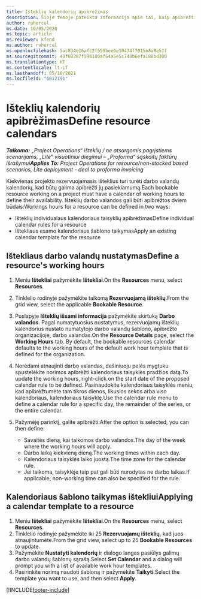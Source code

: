 ```yaml
---
title: Išteklių kalendorių apibrėžimas
description: Šioje temoje pateikta informacija apie tai, kaip apibrėžti darbo valandų kalendorius, skirtus „Project Operations“ ištekliams.
author: ruhercul
ms.date: 10/05/2020
ms.topic: article
ms.reviewer: kfend
ms.author: ruhercul
ms.openlocfilehash: 5ac834e16afc2f559bee6e10434f7015e8a8e51f
ms.sourcegitcommit: 40f68387f594180af64a5e5c748b6efa188bd300
ms.translationtype: HT
ms.contentlocale: lt-LT
ms.lasthandoff: 05/10/2021
ms.locfileid: "6012191"
---
```

# <a name="define-resource-calendars"></a><span data-ttu-id="1b06d-103">Išteklių kalendorių apibrėžimas</span><span class="sxs-lookup"><span data-stu-id="1b06d-103">Define resource calendars</span></span>

<span data-ttu-id="1b06d-104">_**Taikoma:** „Project Operations“ išteklių / ne atsargomis pagrįstiems scenarijams, „Lite“ visuotiniui diegimui – „Proforma“ sąskaitų faktūrų išrašymui_</span><span class="sxs-lookup"><span data-stu-id="1b06d-104">_**Applies To:** Project Operations for resource/non-stocked based scenarios, Lite deployment - deal to proforma invoicing_</span></span>

<span data-ttu-id="1b06d-105">Kiekvienas projekto rezervuojamasis išteklius turi turėti darbo valandų kalendorių, kad būtų galima apibrėžti jų pasiekiamumą.</span><span class="sxs-lookup"><span data-stu-id="1b06d-105">Each bookable resource working on a project must have a calendar of working hours to define their availability.</span></span> <span data-ttu-id="1b06d-106">Išteklių darbo valandos gali būti apibrėžtos dviem būdais:</span><span class="sxs-lookup"><span data-stu-id="1b06d-106">Workings hours for a resource can be defined in two ways:</span></span> 

   - <span data-ttu-id="1b06d-107">Išteklių individualaus kalendoriaus taisyklių apibrėžimas</span><span class="sxs-lookup"><span data-stu-id="1b06d-107">Define individual calendar rules for a resource</span></span>
   - <span data-ttu-id="1b06d-108">Ištekliaus esamo kalendoriaus šablono taikymas</span><span class="sxs-lookup"><span data-stu-id="1b06d-108">Apply an existing calendar template for the resource</span></span>

## <a name="define-a-resources-working-hours"></a><span data-ttu-id="1b06d-109">Ištekliaus darbo valandų nustatymas</span><span class="sxs-lookup"><span data-stu-id="1b06d-109">Define a resource's working hours</span></span>

1. <span data-ttu-id="1b06d-110">Meniu **Ištekliai** pažymėkite **Ištekliai**.</span><span class="sxs-lookup"><span data-stu-id="1b06d-110">On the **Resources** menu, select **Resources**.</span></span>
2. <span data-ttu-id="1b06d-111">Tinklelio rodinyje pažymėkite taikomą **Rezervuojamą išteklių**.</span><span class="sxs-lookup"><span data-stu-id="1b06d-111">From the grid view, select the applicable **Bookable Resource**.</span></span>
3. <span data-ttu-id="1b06d-112">Puslapyje **Išteklių išsami informacija** pažymėkite skirtuką **Darbo valandos**. Pagal numatytuosius nustatymus, rezervuojamų išteklių kalendorius nustato numatytojo darbo valandų šablono, apibrėžto organizacijoje, darbo valandas.</span><span class="sxs-lookup"><span data-stu-id="1b06d-112">On the **Resource Details** page, select the **Working Hours** tab. By default, the bookable resources calendar defaults to the working hours of the default work hour template that is defined for the organization.</span></span>
4. <span data-ttu-id="1b06d-113">Norėdami atnaujinti darbo valandas, dešiniuoju pelės mygtuku spustelėkite norimos apibrėžti kalendoriaus taisyklės pradžios datą.</span><span class="sxs-lookup"><span data-stu-id="1b06d-113">To update the working hours, right-click on the start date of the proposed calendar rule to be defined.</span></span> <span data-ttu-id="1b06d-114">Pasinaudokite kalendoriaus taisyklės meniu, kad apibrėžtumėte tam tikros dienos, likusios sekos arba viso kalendoriaus, kalendoriaus taisyklę.</span><span class="sxs-lookup"><span data-stu-id="1b06d-114">Use the calendar rule menu to define a calendar rule for a specific day, the remainder of the series, or the entire calendar.</span></span>
5. <span data-ttu-id="1b06d-115">Pažymėję parinktį, galite apibrėžti:</span><span class="sxs-lookup"><span data-stu-id="1b06d-115">After the option is selected, you can then define:</span></span>

    - <span data-ttu-id="1b06d-116">Savaitės dieną, kai taikomos darbo valandos.</span><span class="sxs-lookup"><span data-stu-id="1b06d-116">The day of the week where the working hours will apply.</span></span>
    - <span data-ttu-id="1b06d-117">Darbo laiką kiekvieną dieną.</span><span class="sxs-lookup"><span data-stu-id="1b06d-117">The working times within each day.</span></span>
    - <span data-ttu-id="1b06d-118">Kalendoriaus taisyklės laiko juostą.</span><span class="sxs-lookup"><span data-stu-id="1b06d-118">The time zone for the calendar rule.</span></span>
    - <span data-ttu-id="1b06d-119">Jei taikoma, taisyklėje taip pat gali būti nurodytas ne darbo laikas.</span><span class="sxs-lookup"><span data-stu-id="1b06d-119">If applicable, non-working time can also be specified for the rule.</span></span>

## <a name="applying-a-calendar-template-to-a-resource"></a><span data-ttu-id="1b06d-120">Kalendoriaus šablono taikymas ištekliui</span><span class="sxs-lookup"><span data-stu-id="1b06d-120">Applying a calendar template to a resource</span></span>

1. <span data-ttu-id="1b06d-121">Meniu **Ištekliai** pažymėkite **Ištekliai**.</span><span class="sxs-lookup"><span data-stu-id="1b06d-121">On the **Resources** menu, select **Resources**.</span></span>
2. <span data-ttu-id="1b06d-122">Tinklelio rodinyje pažymėkite iki 25 **Rezervuojamų išteklių**, kad juos atnaujintumėte.</span><span class="sxs-lookup"><span data-stu-id="1b06d-122">From the grid view, select up to 25 **Bookable Resources** to update.</span></span>
3. <span data-ttu-id="1b06d-123">Pažymėkite **Nustatyti kalendorių** ir dialogo langas pasiūlys galimų darbo valandų šablonų sąrašą.</span><span class="sxs-lookup"><span data-stu-id="1b06d-123">Select **Set Calendar** and a dialog will prompt you with a list of available work hour templates.</span></span>
4. <span data-ttu-id="1b06d-124">Pasirinkite norimą naudoti šabloną ir pažymėkite **Taikyti**.</span><span class="sxs-lookup"><span data-stu-id="1b06d-124">Select the template you want to use, and then select **Apply**.</span></span>


[!INCLUDE[footer-include](../includes/footer-banner.md)]